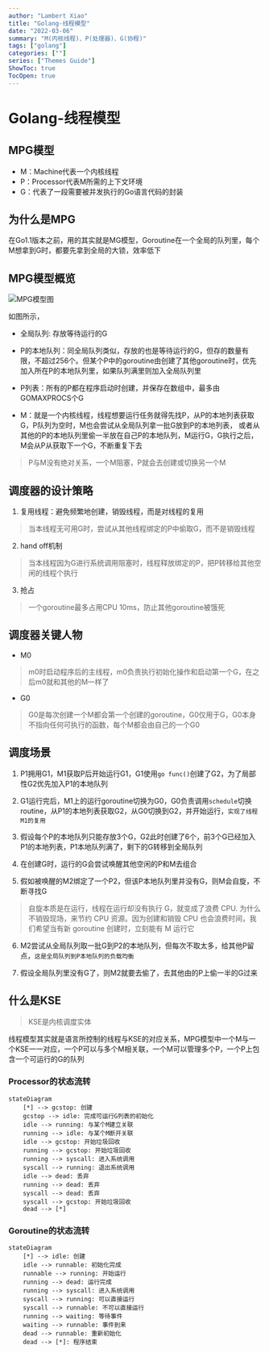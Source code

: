 ```yaml
---
author: "Lambert Xiao"
title: "Golang-线程模型"
date: "2022-03-06"
summary: "M(内核线程)、P(处理器)、G(协程)"
tags: ["golang"]
categories: [""]
series: ["Themes Guide"]
ShowToc: true
TocOpen: true
---
```


# Golang-线程模型

## MPG模型

- M：Machine代表一个内核线程
- P：Processor代表M所需的上下文环境
- G：代表了一段需要被并发执行的Go语言代码的封装

## 为什么是MPG

在Go1.1版本之前，用的其实就是MG模型，Goroutine在一个全局的队列里，每个M想拿到G时，都要先拿到全局的大锁，效率低下

## MPG模型概览

![MPG模型图](../MPG模型图.jpeg)

如图所示，

- 全局队列: 存放等待运行的G

- P的本地队列：同全局队列类似，存放的也是等待运行的G，但存的数量有限，不超过256个。但某个P中的goroutine由创建了其他goroutine时，优先加入所在P的本地队列里，如果队列满里则加入全局队列里

- P列表：所有的P都在程序启动时创建，并保存在数组中，最多由GOMAXPROCS个G

- M：就是一个内核线程，线程想要运行任务就得先找P，从P的本地列表获取G，P队列为空时，M也会尝试从全局队列拿一批G放到P的本地列表，
或者从其他的P的本地队列里偷一半放在自己P的本地队列，M运行G，G执行之后，M会从P从获取下一个G，不断重复下去

> P与M没有绝对关系，一个M阻塞，P就会去创建或切换另一个M

## 调度器的设计策略

1. 复用线程：避免频繁地创建，销毁线程，而是对线程的复用

> 当本线程无可用G时，尝试从其他线程绑定的P中偷取G，而不是销毁线程

2. hand off机制

> 当本线程因为G进行系统调用阻塞时，线程释放绑定的P，把P转移给其他空闲的线程个执行

3. 抢占

> 一个goroutine最多占用CPU 10ms，防止其他goroutine被饿死

## 调度器关键人物

- M0

> m0时启动程序后的主线程，m0负责执行初始化操作和启动第一个G，在之后m0就和其他的M一样了

- G0

> G0是每次创建一个M都会第一个创建的goroutine，G0仅用于G，G0本身不指向任何可执行的函数，每个M都会由自己的一个G0

## 调度场景

1. P1拥用G1，M1获取P后开始运行G1，G1使用`go func()`创建了G2，为了局部性G2优先加入P1的本地队列

2. G1运行完后，M1上的运行goroutine切换为G0，G0负责调用`schedule`切换routine，从P1的本地列表获取G2，从G0切换到G2，并开始运行，`实现了线程M1的复用`

3. 假设每个P的本地队列只能存放3个G，G2此时创建了6个，前3个G已经加入P1的本地列表，P1本地队列满了，剩下的G转移到全局队列

4. 在创建G时，运行的G会尝试唤醒其他空闲的P和M去组合

5. 假如被唤醒的M2绑定了一个P2，但该P本地队列里并没有G，则M会自旋，不断寻找G

> 自旋本质是在运行，线程在运行却没有执行 G，就变成了浪费 CPU. 为什么不销毁现场，来节约 CPU 资源。因为创建和销毁 CPU 也会浪费时间，我们希望当有新 goroutine 创建时，立刻能有 M 运行它

6. M2尝试从全局队列取一批G到P2的本地队列，但每次不取太多，给其他P留点，`这是全局队列到P本地队列的负载均衡`

7. 假设全局队列里没有G了，则M2就要去偷了，去其他由的P上偷一半的G过来

## 什么是KSE

> KSE是内核调度实体

线程模型其实就是语言所控制的线程与KSE的对应关系，MPG模型中一个M与一个KSE一一对应，一个P可以与多个M相关联，一个M可以管理多个P，一个P上包含一个可运行的G的队列

### Processor的状态流转

```mermaid
stateDiagram
    [*] --> gcstop: 创建
    gcstop --> idle: 完成可运行G列表的初始化
    idle --> running: 与某个M建立关联
    running --> idle: 与某个M断开关联
    idle --> gcstop: 开始垃圾回收
    running --> gcstop: 开始垃圾回收
    running --> syscall: 进入系统调用
    syscall --> running: 退出系统调用
    idle --> dead: 丢弃
    running --> dead: 丢弃
    syscall --> dead: 丢弃
    syscall --> gcstop: 开始垃圾回收
    dead --> [*]
```

### Goroutine的状态流转

```mermaid
stateDiagram
    [*] --> idle: 创建
    idle --> runnable: 初始化完成
    runnable --> running: 开始运行
    running --> dead: 运行完成
    running --> syscall: 进入系统调用
    syscall --> running: 可以直接运行
    syscall --> runnable: 不可以直接运行
    running --> waiting: 等待事件
    waiting --> runnable: 事件到来
    dead --> runnable: 重新初始化
    dead --> [*]: 程序结束
```
